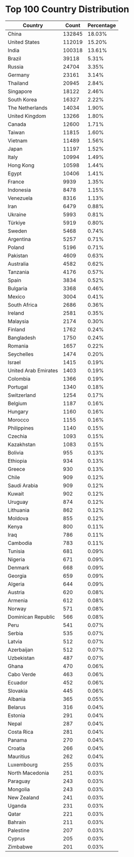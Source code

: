 # Top 100 Country Distribution
| Country | Count | Percentage |
|----|----|----|
| China | 132845 | 18.03% |
| United States | 112019 | 15.20% |
| India | 100318 | 13.61% |
| Brazil | 39118 | 5.31% |
| Russia | 24704 | 3.35% |
| Germany | 23161 | 3.14% |
| Thailand | 20945 | 2.84% |
| Singapore | 18122 | 2.46% |
| South Korea | 16327 | 2.22% |
| The Netherlands | 14034 | 1.90% |
| United Kingdom | 13266 | 1.80% |
| Canada | 12600 | 1.71% |
| Taiwan | 11815 | 1.60% |
| Vietnam | 11489 | 1.56% |
| Japan | 11197 | 1.52% |
| Italy | 10994 | 1.49% |
| Hong Kong | 10598 | 1.44% |
| Egypt | 10406 | 1.41% |
| France | 9939 | 1.35% |
| Indonesia | 8478 | 1.15% |
| Venezuela | 8316 | 1.13% |
| Iran | 6479 | 0.88% |
| Ukraine | 5993 | 0.81% |
| Türkiye | 5919 | 0.80% |
| Sweden | 5468 | 0.74% |
| Argentina | 5257 | 0.71% |
| Poland | 5196 | 0.71% |
| Pakistan | 4609 | 0.63% |
| Australia | 4582 | 0.62% |
| Tanzania | 4176 | 0.57% |
| Spain | 3834 | 0.52% |
| Bulgaria | 3368 | 0.46% |
| Mexico | 3004 | 0.41% |
| South Africa | 2686 | 0.36% |
| Ireland | 2581 | 0.35% |
| Malaysia | 2174 | 0.30% |
| Finland | 1762 | 0.24% |
| Bangladesh | 1750 | 0.24% |
| Romania | 1657 | 0.22% |
| Seychelles | 1474 | 0.20% |
| Israel | 1415 | 0.19% |
| United Arab Emirates | 1403 | 0.19% |
| Colombia | 1366 | 0.19% |
| Portugal | 1340 | 0.18% |
| Switzerland | 1254 | 0.17% |
| Belgium | 1187 | 0.16% |
| Hungary | 1160 | 0.16% |
| Morocco | 1155 | 0.16% |
| Philippines | 1140 | 0.15% |
| Czechia | 1093 | 0.15% |
| Kazakhstan | 1083 | 0.15% |
| Bolivia | 955 | 0.13% |
| Ethiopia | 934 | 0.13% |
| Greece | 930 | 0.13% |
| Chile | 909 | 0.12% |
| Saudi Arabia | 909 | 0.12% |
| Kuwait | 902 | 0.12% |
| Uruguay | 874 | 0.12% |
| Lithuania | 862 | 0.12% |
| Moldova | 855 | 0.12% |
| Kenya | 800 | 0.11% |
| Iraq | 786 | 0.11% |
| Cambodia | 783 | 0.11% |
| Tunisia | 681 | 0.09% |
| Nigeria | 671 | 0.09% |
| Denmark | 668 | 0.09% |
| Georgia | 659 | 0.09% |
| Algeria | 644 | 0.09% |
| Austria | 620 | 0.08% |
| Armenia | 612 | 0.08% |
| Norway | 571 | 0.08% |
| Dominican Republic | 566 | 0.08% |
| Peru | 541 | 0.07% |
| Serbia | 535 | 0.07% |
| Latvia | 512 | 0.07% |
| Azerbaijan | 512 | 0.07% |
| Uzbekistan | 487 | 0.07% |
| Ghana | 470 | 0.06% |
| Cabo Verde | 463 | 0.06% |
| Ecuador | 452 | 0.06% |
| Slovakia | 445 | 0.06% |
| Albania | 365 | 0.05% |
| Belarus | 316 | 0.04% |
| Estonia | 291 | 0.04% |
| Nepal | 287 | 0.04% |
| Costa Rica | 281 | 0.04% |
| Panama | 270 | 0.04% |
| Croatia | 266 | 0.04% |
| Mauritius | 262 | 0.04% |
| Luxembourg | 255 | 0.03% |
| North Macedonia | 251 | 0.03% |
| Paraguay | 243 | 0.03% |
| Mongolia | 243 | 0.03% |
| New Zealand | 241 | 0.03% |
| Uganda | 231 | 0.03% |
| Qatar | 221 | 0.03% |
| Bahrain | 211 | 0.03% |
| Palestine | 207 | 0.03% |
| Cyprus | 205 | 0.03% |
| Zimbabwe | 201 | 0.03% |
